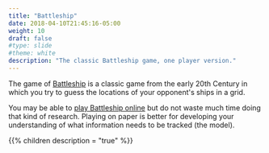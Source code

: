 ```yaml
---
title: "Battleship"
date: 2018-04-10T21:45:16-05:00
weight: 10
draft: false
#type: slide
#theme: white
description: "The classic Battleship game, one player version."
---
```


The game of
[Battleship](https://en.wikipedia.org/wiki/Battleship_(game)) is a
classic game from the early 20th Century in which you try to guess the
locations of your opponent's ships in a grid.

You may be able to [play Battleship
online](http://www.battleshiponline.org/) but do not waste much time
doing that kind of research. Playing on paper is better for developing
your understanding of what information needs to be tracked (the
model).

{{% children description = "true" %}}

